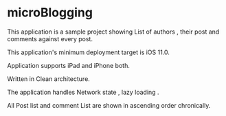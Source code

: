 # microBlogging
 
 This application is a sample project showing List of authors , their post and comments against every post.
 
 This application's minimum deployment target is iOS 11.0.
 
 Application supports iPad and iPhone both.
 
 Written in Clean architecture.
 
 The application handles Network state , lazy loading .
 
 All Post list and comment List are shown in ascending order chronically.
